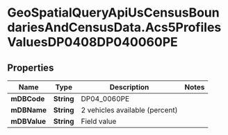 # GeoSpatialQueryApiUsCensusBoundariesAndCensusData.Acs5ProfilesValuesDP0408DP040060PE

## Properties

Name | Type | Description | Notes
------------ | ------------- | ------------- | -------------
**mDBCode** | **String** | DP04_0060PE | 
**mDBName** | **String** | 2 vehicles available (percent) | 
**mDBValue** | **String** | Field value | 



